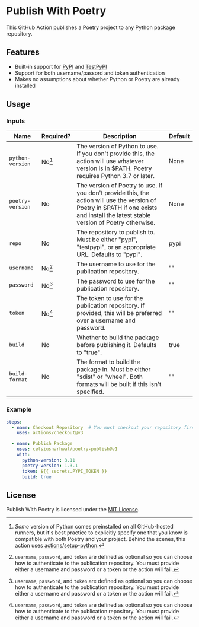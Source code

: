 # Publish With Poetry

This GitHub Action publishes a [Poetry](https://python-poetry.org/) project to any Python package repository.

## Features

- Built-in support for [PyPI](https://pypi.org) and [TestPyPI](https://test.pypi.org)
- Support for both username/passord and token authentication
- Makes no assumptions about whether Python or Poetry are already installed

## Usage

### Inputs

| **Name**         | **Required?** | **Description**                                                                                                                                                                      | **Default** |
|------------------|---------------|--------------------------------------------------------------------------------------------------------------------------------------------------------------------------------------|-------------|
| `python-version` | No[^1]        | The version of Python to use. If you don't provide this, the action will use whatever version is in $PATH. Poetry requires Python 3.7 or later.                                      | None        |
| `poetry-version` | No            | The version of Poetry to use. If you don't provide this, the action will use the version of Poetry in $PATH if one exists and install the latest stable version of Poetry otherwise. | None        |
| `repo`           | No            | The repository to publish to. Must be either "pypi", "testpypi", or an appropriate URL. Defaults to "pypi".                                                                          | pypi        |
| `username`       | No[^2]        | The username to use for the publication repository.                                                                                                                                  | ""          |
| `password`       | No[^2]        | The password to use for the publication repository.                                                                                                                                  | ""          |
| `token`          | No[^2]        | The token to use for the publication repository. If provided, this will be preferred over a username and password.                                                                   | ""          |
| `build`          | No            | Whether to build the package before publishing it. Defaults to "true".                                                                                                               | true        |
| `build-format`   | No            | The format to build the package in. Must be either "sdist" or "wheel". Both formats will be built if this isn't specified.                                                           | ""          |

### Example

```yaml
steps:
  - name: Checkout Repository  # You must checkout your repository first.
    uses: actions/checkout@v3

  - name: Publish Package
    uses: celsiusnarhwal/poetry-publish@v1
    with:
      python-version: 3.11
      poetry-version: 1.3.1
      token: ${{ secrets.PYPI_TOKEN }}
      build: true
```

## License

Publish With Poetry is licensed under
the [MIT License](https://github.com/celsiusnarhwal/poetry-publish/blob/main/LICENSE.md).

[^1]: *Some* version of Python comes preinstalled on all GitHub-hosted runners, but it's best practice to explicitly
specify one that you know is compatible with both Poetry and your project. Behind the scenes, this action uses
[actions/setup-python](https://github.com/actions/setup-python).

[^2]: `username`, `password`, and `token` are defined as optional so you can choose how to authenticate to the
publication repository. You must provide either a username and password or a token or the action will fail.